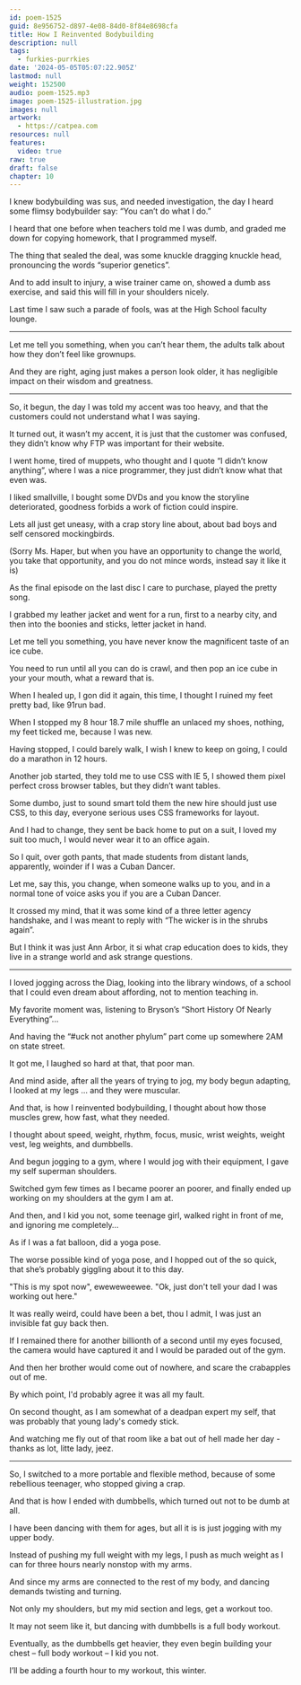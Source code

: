 ```yaml
---
id: poem-1525
guid: 8e956752-d897-4e08-84d0-8f84e8698cfa
title: How I Reinvented Bodybuilding
description: null
tags:
  - furkies-purrkies
date: '2024-05-05T05:07:22.905Z'
lastmod: null
weight: 152500
audio: poem-1525.mp3
image: poem-1525-illustration.jpg
images: null
artwork:
  - https://catpea.com
resources: null
features:
  video: true
raw: true
draft: false
chapter: 10
---
```


I knew bodybuilding was sus, and needed investigation,
the day I heard some flimsy bodybuilder say: “You can’t do what I do.”

I heard that one before when teachers told me I was dumb,
and graded me down for copying homework, that I programmed myself.

The thing that sealed the deal, was some knuckle dragging knuckle head,
pronouncing the words “superior genetics”.

And to add insult to injury, a wise trainer came on,
showed a dumb ass exercise, and said this will fill in your shoulders nicely.

Last time I saw such a parade of fools,
was at the High School faculty lounge.

---

Let me tell you something, when you can’t hear them,
the adults talk about how they don’t feel like grownups.

And they are right, aging just makes a person look older,
it has negligible impact on their wisdom and greatness.

---

So, it begun, the day I was told my accent was too heavy,
and that the customers could not understand what I was saying.

It turned out, it wasn’t my accent, it is just that the customer was confused,
they didn’t know why FTP was important for their website.

I went home, tired of muppets, who thought and I quote “I didn’t know anything”,
where I was a nice programmer, they just didn’t know what that even was.

I liked smallville, I bought some DVDs and you know the storyline deteriorated,
goodness forbids a work of fiction could inspire.

Lets all just get uneasy, with a crap story line about,
about bad boys and self censored mockingbirds.

(Sorry Ms. Haper, but when you have an opportunity to change the world,
you take that opportunity, and you do not mince words, instead say it like it is)

As the final episode on the last disc I care to purchase,
played the pretty song.

I grabbed my leather jacket and went for a run,
first to a nearby city, and then into the boonies and sticks, letter jacket in hand.

Let me tell you something,
you have never know the magnificent taste of an ice cube.

You need to run until all you can do is crawl,
and then pop an ice cube in your your mouth, what a reward that is.

When I healed up, I gon did it again,
this time, I thought I ruined my feet pretty bad, like 91run bad.

When I stopped my 8 hour 18.7 mile shuffle an unlaced my shoes,
nothing, my feet ticked me, because I was new.

Having stopped, I could barely walk,
I wish I knew to keep on going, I could do a marathon in 12 hours.

Another job started, they told me to use CSS with IE 5,
I showed them pixel perfect cross browser tables, but they didn’t want tables.

Some dumbo, just to sound smart told them the new hire should just use CSS,
to this day, everyone serious uses CSS frameworks for layout.

And I had to change, they sent be back home to put on a suit,
I loved my suit too much, I would never wear it to an office again.

So I quit, over goth pants, that made students from distant lands, apparently,
woinder if I was a Cuban Dancer.

Let me, say this, you change, when someone walks up to you,
and in a normal tone of voice asks you if you are a Cuban Dancer.

It crossed my mind, that it was some kind of a three letter agency handshake,
and I was meant to reply with “The wicker is in the shrubs again”.

But I think it was just Ann Arbor, it si what crap education does to kids,
they live in a strange world and ask strange questions.

---

I loved jogging across the Diag, looking into the library windows,
of a school that I could even dream about affording, not to mention teaching in.

My favorite moment was,
listening to Bryson’s “Short History Of Nearly Everything”...

And having the “#uck not another phylum” part come up somewhere 2AM on state street.

It got me, I laughed so hard at that,
that poor man.

And mind aside, after all the years of trying to jog, my body begun adapting,
I looked at my legs ... and they were muscular.

And that, is how I reinvented bodybuilding,
I thought about how those muscles grew, how fast, what they needed.

I thought about speed, weight, rhythm, focus, music,
wrist weights, weight vest, leg weights, and dumbbells.

And begun jogging to a gym, where I would jog with their equipment,
I gave my self superman shoulders.

Switched gym few times as I became poorer an poorer,
and finally ended up working on my shoulders at the gym I am at.

And then, and I kid you not, some teenage girl,
walked right in front of me, and ignoring me completely…

As if I was a fat balloon,
did a yoga pose.

The worse possible kind of yoga pose, and I hopped out of the so quick,
that she’s probably giggling about it to this day.

"This is my spot now",
eweweweewee. "Ok, just don't tell your dad I was working out here."

It was really weird, could have been a bet,
thou I admit, I was just an invisible fat guy back then.

If I remained there for another billionth of a second until my eyes focused,
the camera would have captured it and I would be paraded out of the gym.

And then her brother would come out of nowhere,
and scare the crabapples out of me.

By which point,
I'd probably agree it was all my fault.

On second thought, as I am somewhat of a deadpan expert my self,
that was probably that young lady's comedy  stick.

And watching me fly out of that room like a bat out of hell
made her day - thanks as lot, litte lady, jeez.

---

So, I switched to a more portable and flexible method,
because of some rebellious teenager, who stopped giving a crap.

And that is how I ended with dumbbells,
which turned out not to be dumb at all.

I have been dancing with them for ages,
but all it is is just jogging with my upper body.

Instead of pushing my full weight with my legs,
I push as much weight as I can for three hours nearly nonstop with my arms.

And since my arms are connected to the rest of my body,
and dancing demands twisting and turning.

Not only my shoulders, but my mid section and legs,
get a workout too.

It may not seem like it,
but dancing with dumbbells is a full body workout.

Eventually, as the dumbbells get heavier,
they even begin building your chest – full body workout – I kid you not.

I’ll be adding a fourth hour to my workout,
this winter.

